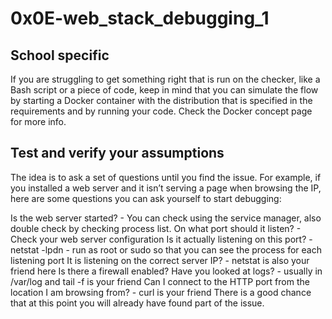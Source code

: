 # 0x0E-web_stack_debugging_1

## School specific
If you are struggling to get something right that is run on the checker, like a Bash script or a piece of code, keep in mind that you can simulate the flow by starting a Docker container with the distribution that is specified in the requirements and by running your code. Check the Docker concept page for more info.

## Test and verify your assumptions
The idea is to ask a set of questions until you find the issue. For example, if you installed a web server and it isn’t serving a page when browsing the IP, here are some questions you can ask yourself to start debugging:

Is the web server started? - You can check using the service manager, also double check by checking process list.
On what port should it listen? - Check your web server configuration
Is it actually listening on this port? - netstat -lpdn - run as root or sudo so that you can see the process for each listening port
It is listening on the correct server IP? - netstat is also your friend here
Is there a firewall enabled?
Have you looked at logs? - usually in /var/log and tail -f is your friend
Can I connect to the HTTP port from the location I am browsing from? - curl is your friend
There is a good chance that at this point you will already have found part of the issue.
